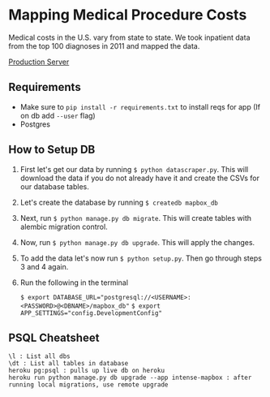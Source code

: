 # Mapping Medical Procedure Costs

Medical costs in the U.S. vary from state to state. We took inpatient data from the top 100 diagnoses in 2011 and mapped the data.

[Production Server](http://intense-mapbox.herokuapp.com)


## Requirements

* Make sure to `pip install -r requirements.txt` to install reqs for app (If on db add `--user` flag)
* Postgres


## How to Setup DB

1. First let's get our data by running `$ python datascraper.py`. This will download the data if you do not 
already have it and create the CSVs for our database tables. 

2. Let's create the database by running `$ createdb mapbox_db` 

3. Next, run `$ python manage.py db migrate`. This will create tables with alembic migration control.

4. Now, run `$ python manage.py db upgrade`. This will apply the changes.

5. To add the data let's now run `$ python setup.py`. Then go through steps 3 and 4 again.

6. Run the following in the terminal
	
	`$ export DATABASE_URL="postgresql://<USERNAME>:<PASSWORD>@<DBNAME>/mapbox_db"`
	`$ export APP_SETTINGS="config.DevelopmentConfig"`

## PSQL Cheatsheet

```
\l : List all dbs
\dt : List all tables in database
heroku pg:psql : pulls up live db on heroku
heroku run python manage.py db upgrade --app intense-mapbox : after running local migrations, use remote upgrade

```